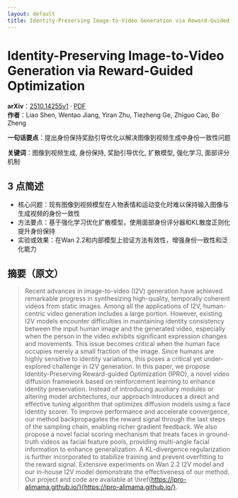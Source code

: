 ```yaml
---
layout: default
title: Identity-Preserving Image-to-Video Generation via Reward-Guided Optimization
---
```


# Identity-Preserving Image-to-Video Generation via Reward-Guided Optimization
**arXiv**：[2510.14255v1](https://arxiv.org/abs/2510.14255) · [PDF](https://arxiv.org/pdf/2510.14255.pdf)  
**作者**：Liao Shen, Wentao Jiang, Yiran Zhu, Tiezheng Ge, Zhiguo Cao, Bo Zheng  

**一句话要点**：提出身份保持奖励引导优化以解决图像到视频生成中身份一致性问题

**关键词**：图像到视频生成, 身份保持, 奖励引导优化, 扩散模型, 强化学习, 面部评分机制

## 3 点简述
- 核心问题：现有图像到视频模型在人物表情和运动变化时难以保持输入图像与生成视频的身份一致性
- 方法要点：基于强化学习优化扩散模型，使用面部身份评分器和KL散度正则化提升身份保持
- 实验或效果：在Wan 2.2和内部模型上验证方法有效性，增强身份一致性和泛化能力

## 摘要（原文）

> Recent advances in image-to-video (I2V) generation have achieved remarkable
> progress in synthesizing high-quality, temporally coherent videos from static
> images. Among all the applications of I2V, human-centric video generation
> includes a large portion. However, existing I2V models encounter difficulties
> in maintaining identity consistency between the input human image and the
> generated video, especially when the person in the video exhibits significant
> expression changes and movements. This issue becomes critical when the human
> face occupies merely a small fraction of the image. Since humans are highly
> sensitive to identity variations, this poses a critical yet under-explored
> challenge in I2V generation. In this paper, we propose Identity-Preserving
> Reward-guided Optimization (IPRO), a novel video diffusion framework based on
> reinforcement learning to enhance identity preservation. Instead of introducing
> auxiliary modules or altering model architectures, our approach introduces a
> direct and effective tuning algorithm that optimizes diffusion models using a
> face identity scorer. To improve performance and accelerate convergence, our
> method backpropagates the reward signal through the last steps of the sampling
> chain, enabling richer gradient feedback. We also propose a novel facial
> scoring mechanism that treats faces in ground-truth videos as facial feature
> pools, providing multi-angle facial information to enhance generalization. A
> KL-divergence regularization is further incorporated to stabilize training and
> prevent overfitting to the reward signal. Extensive experiments on Wan 2.2 I2V
> model and our in-house I2V model demonstrate the effectiveness of our method.
> Our project and code are available at
> \href{https://ipro-alimama.github.io/}{https://ipro-alimama.github.io/}.

